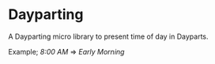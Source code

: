 Dayparting
======================

A Dayparting micro library to present time of day in Dayparts.

Example; _8:00 AM_ => _Early Morning_
